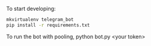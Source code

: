 To start developing:

``` bash
mkvirtualenv telegram_bot
pip install -r requirements.txt
```

To run the bot with pooling, python bot.py \<your token\>
